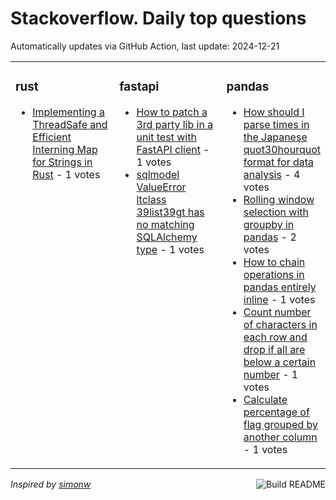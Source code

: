 # Stackoverflow. Daily top questions 

Automatically updates via GitHub Action, last update: <!-- date starts -->2024-12-21<!-- date ends -->


<table><tr><td valign="top" width="33%">

### rust
<!-- rust starts -->
* [Implementing a ThreadSafe and Efficient Interning Map for Strings in Rust](https://stackoverflow.com/questions/79296359/implementing-a-thread-safe-and-efficient-interning-map-for-strings-in-rust) - 1 votes
<!-- rust ends -->
</td><td valign="top" width="34%">


### fastapi
<!-- fastapi starts -->
* [How to patch a 3rd party lib in a unit test with FastAPI client](https://stackoverflow.com/questions/79296005/how-to-patch-a-3rd-party-lib-in-a-unit-test-with-fastapi-client) - 1 votes
* [sqlmodel ValueError ltclass 39list39gt has no matching SQLAlchemy type](https://stackoverflow.com/questions/79296853/sqlmodel-valueerror-class-list-has-no-matching-sqlalchemy-type) - 1 votes
<!-- fastapi ends -->
</td><td valign="top" width="34%">


### pandas
<!-- pandas starts -->
* [How should I parse times in the Japanese quot30hourquot format for data analysis](https://stackoverflow.com/questions/79297758/how-should-i-parse-times-in-the-japanese-30-hour-format-for-data-analysis) - 4 votes
* [Rolling window selection with groupby in pandas](https://stackoverflow.com/questions/79296597/rolling-window-selection-with-groupby-in-pandas) - 2 votes
* [How to chain operations in pandas entirely inline](https://stackoverflow.com/questions/79299660/how-to-chain-operations-in-pandas-entirely-in-line) - 1 votes
* [Count number of characters in each row and drop if all are below a certain number](https://stackoverflow.com/questions/79299748/count-number-of-characters-in-each-row-and-drop-if-all-are-below-a-certain-numbe) - 1 votes
* [Calculate percentage of flag grouped by another column](https://stackoverflow.com/questions/79298285/calculate-percentage-of-flag-grouped-by-another-column) - 1 votes
<!-- pandas ends -->
</td></tr></table>

<a href="https://github.com/hp0404/hp0404/actions"><img src="https://github.com/hp0404/hp0404/workflows/Build%20README/badge.svg" align="right" alt="Build README"></a> <p>*Inspired by  [simonw](https://github.com/simonw/simonw)*</p>
